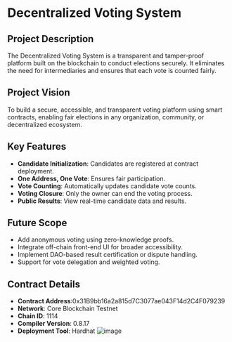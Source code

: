 # Decentralized Voting System

## Project Description

The Decentralized Voting System is a transparent and tamper-proof platform built on the blockchain to conduct elections securely. It eliminates the need for intermediaries and ensures that each vote is counted fairly.

## Project Vision

To build a secure, accessible, and transparent voting platform using smart contracts, enabling fair elections in any organization, community, or decentralized ecosystem.

## Key Features

- **Candidate Initialization**: Candidates are registered at contract deployment.
- **One Address, One Vote**: Ensures fair participation.
- **Vote Counting**: Automatically updates candidate vote counts.
- **Voting Closure**: Only the owner can end the voting process.
- **Public Results**: View real-time candidate data and results.

## Future Scope

- Add anonymous voting using zero-knowledge proofs.
- Integrate off-chain front-end UI for broader accessibility.
- Implement DAO-based result certification or dispute handling.
- Support for vote delegation and weighted voting.

## Contract Details

- **Contract Address**:0x31B9bb16a2a815d7C3077ae043F14d2C4F079239
- **Network**: Core Blockchain Testnet
- **Chain ID**: 1114
- **Compiler Version**: 0.8.17
- **Deployment Tool**: Hardhat
![image](https://github.com/user-attachments/assets/ab70eba7-9084-425d-a713-445aa6f9809b)
